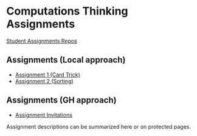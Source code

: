 # Computations Thinking Assignments

[Student Assignments Repos](https://github.com/CT-Assignments-S20-D)

## Assignments (Local approach)
* [Assignment 1 (Card Trick)](https://classroom.github.com/a/Xcbb8gnp)
* [Assignment 2 (Sorting)](https://classroom.github.com/a/UGmhbhYS)

## Assignments (GH approach)
* [Assignment Invitations](https://github.com/athenian-computational-thinking/private-content/blob/master/assignment-invitations.md)

Assignment descriptions can be summarized here or on protected pages.